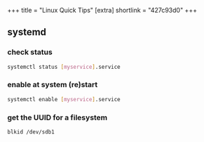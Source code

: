 +++
title = "Linux Quick Tips"
[extra]
shortlink = "427c93d0"
+++

## systemd

### check status

```bash
systemctl status [myservice].service
```

### enable at system (re)start

```bash
systemctl enable [myservice].service
```

### get the UUID for a filesystem

```bash
blkid /dev/sdb1
```
